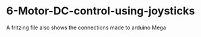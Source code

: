# 6-Motor-DC-control-using-joysticks
A fritzing file also shows the connections made to arduino Mega 
